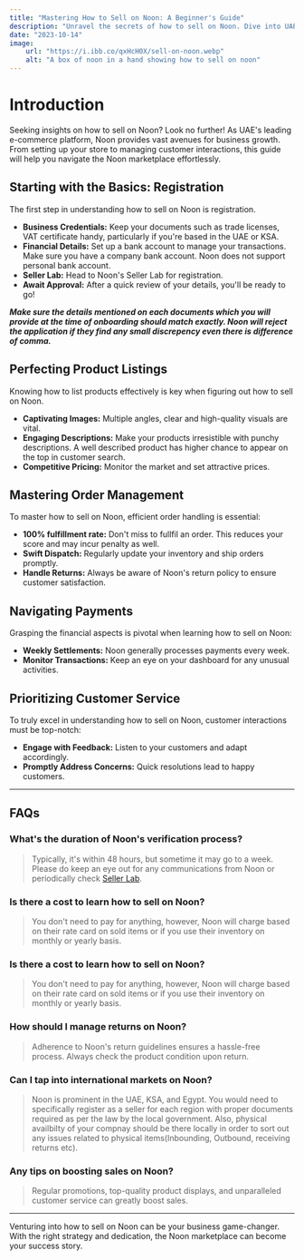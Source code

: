 ```yaml
---
title: "Mastering How to Sell on Noon: A Beginner's Guide"
description: "Unravel the secrets of how to sell on Noon. Dive into UAE's e-commerce hotspot and transform your business."
date: "2023-10-14"
image:
    url: "https://i.ibb.co/qxHcH0X/sell-on-noon.webp"
    alt: "A box of noon in a hand showing how to sell on noon"
---
```


# Introduction

Seeking insights on how to sell on Noon? Look no further! As UAE's leading e-commerce platform, Noon provides vast avenues for business growth. From setting up your store to managing customer interactions, this guide will help you navigate the Noon marketplace effortlessly.

## Starting with the Basics: Registration

The first step in understanding how to sell on Noon is registration.

- **Business Credentials:** Keep your documents such as trade licenses, VAT certificate handy, particularly if you're based in the UAE or KSA.
- **Financial Details:** Set up a bank account to manage your transactions. Make sure you have a company bank account. Noon does not support personal bank account.
- **Seller Lab:** Head to Noon's Seller Lab for registration. 
- **Await Approval:** After a quick review of your details, you'll be ready to go!

***Make sure the details mentioned on each documents which you will provide at the time of onboarding should match exactly. Noon will reject the application if they find any small discrepency even there is difference of comma.***


## Perfecting Product Listings

Knowing how to list products effectively is key when figuring out how to sell on Noon.

- **Captivating Images:** Multiple angles, clear and high-quality visuals are vital.
- **Engaging Descriptions:** Make your products irresistible with punchy descriptions. A well described product has higher chance to appear on the top in customer search.
- **Competitive Pricing:** Monitor the market and set attractive prices.

## Mastering Order Management

To master how to sell on Noon, efficient order handling is essential:

- **100% fulfillment rate:** Don't miss to fullfil an order. This reduces your score and may incur penalty as well.
- **Swift Dispatch:** Regularly update your inventory and ship orders promptly.
- **Handle Returns:** Always be aware of Noon's return policy to ensure customer satisfaction.

## Navigating Payments

Grasping the financial aspects is pivotal when learning how to sell on Noon:

- **Weekly Settlements:** Noon generally processes payments every week.
- **Monitor Transactions:** Keep an eye on your dashboard for any unusual activities.

## Prioritizing Customer Service

To truly excel in understanding how to sell on Noon, customer interactions must be top-notch:

- **Engage with Feedback:** Listen to your customers and adapt accordingly.
- **Promptly Address Concerns:** Quick resolutions lead to happy customers.

---

## FAQs

### What's the duration of Noon's verification process?
> Typically, it's within 48 hours, but sometime it may go to a week. Please do keep an eye out for any communications from Noon or periodically check [Seller Lab](https://login.noon.partners/en/).

### Is there a cost to learn how to sell on Noon?
> You don't need to pay for anything, however, Noon will charge based on their rate card on sold items or if you use their inventory on monthly or yearly basis.

### Is there a cost to learn how to sell on Noon?
> You don't need to pay for anything, however, Noon will charge based on their rate card on sold items or if you use their inventory on monthly or yearly basis.

### How should I manage returns on Noon?
> Adherence to Noon's return guidelines ensures a hassle-free process. Always check the product condition upon return.

### Can I tap into international markets on Noon?
> Noon is prominent in the UAE, KSA, and Egypt. You would need to specifically register as a seller for each region with proper documents required as per the law by the local government. Also, physical availbilty of your compnay should be there locally in order to sort out any issues related to physical items(Inbounding, Outbound, receiving returns etc).

### Any tips on boosting sales on Noon?
> Regular promotions, top-quality product displays, and unparalleled customer service can greatly boost sales.

---

Venturing into how to sell on Noon can be your business game-changer. With the right strategy and dedication, the Noon marketplace can become your success story.